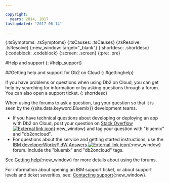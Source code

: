 ```yaml
---

copyright:
  years: 2014, 2017
lastupdated: "2017-06-14"

---
```


<!-- Attribute definitions --> 
{:tsSymptoms: .tsSymptoms} 
{:tsCauses: .tsCauses} 
{:tsResolve: .tsResolve} 
{:new_window: target="_blank"}
{:shortdesc: .shortdesc}
{:codeblock: .codeblock}
{:screen: .screen}
{:pre: .pre}

#Help and support
{: #help_support}

##Getting help and support for Db2 on Cloud
{: #gettinghelp}

If you have problems or questions when using Db2 on Cloud, you can get help by searching for information or by asking questions through a forum. You can also open a support ticket.
{: shortdesc}

When using the forums to ask a question, tag your question so that it is seen by the {{site.data.keyword.Bluemix}} development teams.

* If you have technical questions about developing or deploying an app with Db2 on Cloud, post your question on [Stack Overflow ![External link icon](../../icons/launch-glyph.svg "External link icon")](https://stackoverflow.com/questions/ask/advice?){:new_window} and tag your question with "bluemix" and "db2oncloud".
* For questions about the service and getting started instructions, use the [IBM developerWorks® dW Answers ![External link icon](../../icons/launch-glyph.svg "External link icon")](https://developer.ibm.com/answers/questions/ask/?smartspace=bluemix){:new_window} forum. Include the "bluemix" and "db2oncloud" tags.

See [Getting help](/docs/support/index.html#getting-help){:new_window} for more details about using the forums.

For information about opening an IBM support ticket, or about support levels and ticket severities, see: [Contacting support](/docs/support/index.html#contacting-support){:new_window}.



